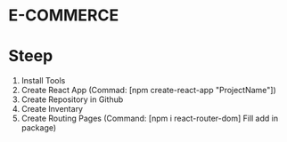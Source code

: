 # E-COMMERCE

# Steep

1. Install Tools
2. Create React App (Commad: [npm create-react-app "ProjectName"])
3. Create Repository in Github
4. Create Inventary
5. Create Routing Pages (Command: [npm i react-router-dom] Fill add in package)
